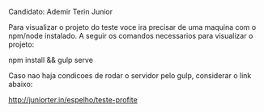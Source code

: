 Candidato: Ademir Terin Junior

Para visualizar o projeto do teste voce ira precisar de uma maquina com o npm/node instalado. A seguir os comandos necessarios para visualizar o projeto:

npm install && gulp serve

Caso nao haja condicoes de rodar o servidor pelo gulp, considerar o link abaixo:

http://juniorter.in/espelho/teste-profite
